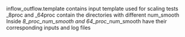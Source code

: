 inflow_outflow.template contains input template used for scaling tests
_8proc and _64proc contain the directories with different num_smooth
    Inside _8_proc_*_num_smooth and _64_proc_*_num_smooth have their corresponding inputs and log files

